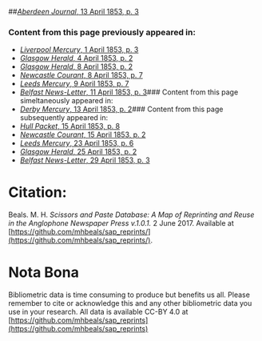 ##[*Aberdeen Journal*, 13 April 1853, p. 3](https://mhbeals.github.io/sap_html/Aberdeen-Journal/Aberdeen-Journal-13-April-1853-p-3)

### Content from this page previously appeared in:
+ [*Liverpool Mercury*, 1 April 1853, p. 3](https://mhbeals.github.io/sap_html/Liverpool-Mercury/Liverpool-Mercury-1-April-1853-p-3)
+ [*Glasgow Herald*, 4 April 1853, p. 2](https://mhbeals.github.io/sap_html/Glasgow-Herald/Glasgow-Herald-4-April-1853-p-2)
+ [*Glasgow Herald*, 8 April 1853, p. 2](https://mhbeals.github.io/sap_html/Glasgow-Herald/Glasgow-Herald-8-April-1853-p-2)
+ [*Newcastle Courant*, 8 April 1853, p. 7](https://mhbeals.github.io/sap_html/Newcastle-Courant/Newcastle-Courant-8-April-1853-p-7)
+ [*Leeds Mercury*, 9 April 1853, p. 7](https://mhbeals.github.io/sap_html/Leeds-Mercury/Leeds-Mercury-9-April-1853-p-7)
+ [*Belfast News-Letter*, 11 April 1853, p. 3](https://mhbeals.github.io/sap_html/Belfast-News-Letter/Belfast-News-Letter-11-April-1853-p-3)### Content from this page simeltaneously appeared in:
+ [*Derby Mercury*, 13 April 1853, p. 2](https://mhbeals.github.io/sap_html/Derby-Mercury/Derby-Mercury-13-April-1853-p-2)### Content from this page subsequently appeared in:
+ [*Hull Packet*, 15 April 1853, p. 8](https://mhbeals.github.io/sap_html/Hull-Packet/Hull-Packet-15-April-1853-p-8)
+ [*Newcastle Courant*, 15 April 1853, p. 2](https://mhbeals.github.io/sap_html/Newcastle-Courant/Newcastle-Courant-15-April-1853-p-2)
+ [*Leeds Mercury*, 23 April 1853, p. 6](https://mhbeals.github.io/sap_html/Leeds-Mercury/Leeds-Mercury-23-April-1853-p-6)
+ [*Glasgow Herald*, 25 April 1853, p. 2](https://mhbeals.github.io/sap_html/Glasgow-Herald/Glasgow-Herald-25-April-1853-p-2)
+ [*Belfast News-Letter*, 29 April 1853, p. 3](https://mhbeals.github.io/sap_html/Belfast-News-Letter/Belfast-News-Letter-29-April-1853-p-3)
                    
# Citation: 

Beals. M. H. *Scissors and Paste Database: A Map of Reprinting and Reuse in the Anglophone Newspaper Press v.1.0.1.* 2 June 2017. Available at [https://github.com/mhbeals/sap_reprints/](https://github.com/mhbeals/sap_reprints/). 
                    
# Nota Bona

Bibliometric data is time consuming to produce but benefits us all. Please remember to cite or acknowledge this and any other bibliometric data you use in your research. All data is available CC-BY 4.0 at [https://github.com/mhbeals/sap_reprints](https://github.com/mhbeals/sap_reprints)